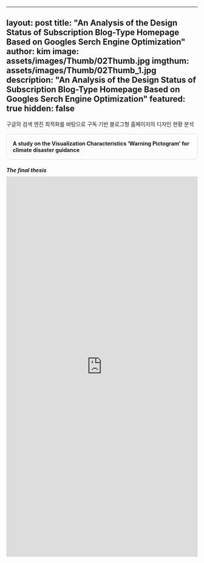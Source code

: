 
---
layout: post
title:  "An Analysis of the Design Status of Subscription Blog-Type Homepage Based on Googles Serch Engine Optimization"
author: kim
image: assets/images/Thumb/02Thumb.jpg
imgthum: assets/images/Thumb/02Thumb_1.jpg
description: "An Analysis of the Design Status of Subscription Blog-Type Homepage Based on Googles Serch Engine Optimization"
featured: true
hidden: false
---


구글의 검색 엔진 최적화를 바탕으로 구독 기반 블로그형 홈페이지의 디자인 현황 분석

<div class="row justify-content-between" style="">
    <div class="col-md-12">
        <div style="margin-bottom:1rem;">
            <div style="border:1px solid #ddd; padding:1rem;margin:1rem 0;border-radius:10px;">
                <b>A study on the Visualization Characteristics ‘Warning Pictogram’ for climate disaster guidance</b>
            </div>
        </div>
        <div>
            <h5 style="margin-bottom:0.5rem;">The final thesis</h5>
            <iframe src="https://docs.google.com/gview?url=https://infovizlab.github.io{{site.baseurl}}/pdf_file/Warning Pictogram.pdf&embedded=true" title="example" width="100%" height="1000" frameborder="0"></iframe>
        </div>
    </div>
</div>

